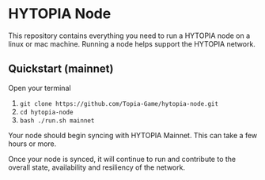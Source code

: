 # HYTOPIA Node

This repository contains everything you need to run a HYTOPIA node on a linux or mac machine. Running a node helps support the HYTOPIA network.

## Quickstart (mainnet)

Open your terminal

1. `git clone https://github.com/Topia-Game/hytopia-node.git`
1. `cd hytopia-node`
1. `bash ./run.sh mainnet`

Your node should begin syncing with HYTOPIA Mainnet. This can take a few hours or more.

Once your node is synced, it will continue to run and contribute to the overall state, availability and resiliency of the network.
